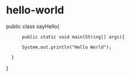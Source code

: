 # hello-world

  public class sayHello{
  
          public static void main(String[] args){
          
          System.out.println("Hello World");
  
      }
  }

